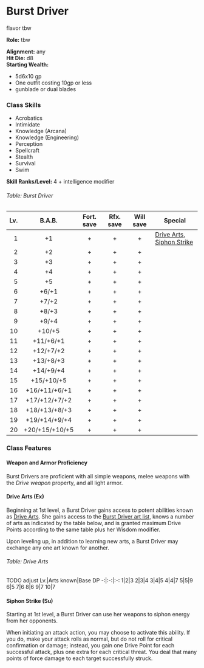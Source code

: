 # Burst Driver
flavor tbw

**Role:** tbw

**Alignment:** any  
**Hit Die:** d8  
**Starting Wealth:**
- 5d6x10 gp
- One outfit costing 10gp or less
- gunblade or dual blades

### Class Skills
- Acrobatics
- Intimidate
- Knowledge (Arcana)
- Knowledge (Engineering)
- Perception
- Spellcraft
- Stealth
- Survival
- Swim

**Skill Ranks/Level:** 4 + intelligence modifier  

###### Table: Burst Driver
Lv.|B.A.B.|Fort. save|Rfx. save|Will save|Special
-:|:-:|:-:|:-:|:-:|-
1|+1|+|+|+|[Drive Arts](#drive-arts-ex), [Siphon Strike](#siphon-strike-su)
2|+2|+|+|+|
3|+3|+|+|+|
4|+4|+|+|+|
5|+5|+|+|+|
6|+6/+1|+|+|+|
7|+7/+2|+|+|+|
8|+8/+3|+|+|+|
9|+9/+4|+|+|+|
10|+10/+5|+|+|+|
11|+11/+6/+1|+|+|+|
12|+12/+7/+2|+|+|+|
13|+13/+8/+3|+|+|+|
14|+14/+9/+4|+|+|+|
15|+15/+10/+5|+|+|+|
16|+16/+11/+6/+1|+|+|+|
17|+17/+12/+7/+2|+|+|+|
18|+18/+13/+8/+3|+|+|+|
19|+19/+14/+9/+4|+|+|+|
20|+20/+15/+10/+5|+|+|+|
<!--
<!---->

### Class Features
#### Weapon and Armor Proficiency
Burst Drivers are proficient with all simple weapons, melee weapons with the *Drive weapon* property, and all light armor.

#### Drive Arts (Ex)
Beginning at 1st level, a Burst Driver gains access to potent abilities known as [Drive Arts](../systems/drive-arts.md). She gains access to the [Burst Driver art list](../systems/drive-arts.md#drive-arts-burst-driver), knows a number of arts as indicated by the table below, and is granted maximum Drive Points according to the same table plus her Wisdom modifier.

Upon leveling up, in addition to learning new arts, a Burst Driver may exchange any one art known for another.

###### Table: Drive Arts
TODO adjust
Lv.|Arts known|Base DP
-:|:-:|:-:
1|2|3
2|3|4
3|4|5
4|4|7
5|5|9
6|5
7|6
8|6
9|7
10|7
<!--
11|8
12|8
13|9
14|9
15|10
16|10
17|11
18|11
19|12
20|12
<!---->

#### Siphon Strike (Su)
Starting at 1st level, a Burst Driver can use her weapons to siphon energy from her opponents.

When initiating an attack action, you may choose to activate this ability. If you do, make your attack rolls as normal, but do not roll for critical confirmation or damage; instead, you gain one Drive Point for each successful attack, plus one extra for each critical threat. You deal that many points of force damage to each target successfully struck.
